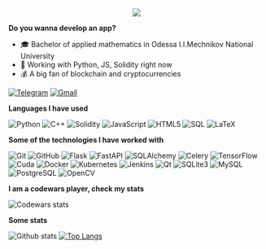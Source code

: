 <div align="center">
	<img src = "https://media.giphy.com/media/KxtZLJlAAwNGUVH2eV/giphy.gif">
</div>

**Do you wanna develop an app?**

-   :mortar_board: Bachelor of applied mathematics in Odessa I.I.Mechnikov National University
-   :test_tube: Working with Python, JS, Solidity right now
-   :moneybag: A big fan of blockchain and cryptocurrencies

[![Telegram](https://img.shields.io/badge/-TELEGRAM-2CA5E0?style=for-the-badge&logo=telegram&logoColor=white)](https://t.me/LeaveMyYard)
[![Gmail](https://img.shields.io/badge/-GMAIL-D14836?style=for-the-badge&logo=gmail&logoColor=white)](mailto:zhukovpavel2001@gmail.com)

**Languages I have used**

![Python](https://img.shields.io/badge/-Python-000000?style=for-the-badge&logo=python)
![C++](https://img.shields.io/badge/-C++-000000?style=for-the-badge&logo=C%2B%2B&logoColor=00599C)
![Solidity](https://img.shields.io/badge/-Solidity-000000?style=for-the-badge&logo=ethereum)
![JavaScript](https://img.shields.io/badge/-JavaScript-000000?style=for-the-badge&logo=javascript)
![HTML5](https://img.shields.io/badge/-HTML5-000000?style=for-the-badge&logo=HTML5)
![SQL](https://img.shields.io/badge/-SQL-000000?style=for-the-badge&logo=MySQL)
![LaTeX](https://img.shields.io/badge/-LATEX-000000?style=for-the-badge&logo=LaTeX)

**Some of the technologies I have worked with**

![Git](https://img.shields.io/badge/-Git-000000?style=for-the-badge&logo=git&logoColor=F05032)
![GitHub](https://img.shields.io/badge/-GitHub-000000?style=for-the-badge&logo=github&logoColor=FFFFFF)
![Flask](https://img.shields.io/badge/-Flask-000000?style=for-the-badge&logo=flask&logoColor=FFFFFF)
![FastAPI](https://img.shields.io/badge/-FastAPI-000000?style=for-the-badge&logo=FastAPI&logoColor=FFFFFF)
![SQLAlchemy](https://img.shields.io/badge/-SQLAlchemy-000000?style=for-the-badge&logo=Python&logoColor=FFFFFF)
![Celery](https://img.shields.io/badge/-Celery-000000?style=for-the-badge&logo=Celery)
![TensorFlow](https://img.shields.io/badge/-TensorFlow-000000?style=for-the-badge&logo=tensorflow)
![Cuda](https://img.shields.io/badge/-Cuda-000000?style=for-the-badge&logo=nvidia)
![Docker](https://img.shields.io/badge/-Docker-000000?style=for-the-badge&logo=docker)
![Kubernetes](https://img.shields.io/badge/-Kubernetes-000000?style=for-the-badge&logo=kubernetes)
![Jenkins](https://img.shields.io/badge/-Jenkins-000000?style=for-the-badge&logo=jenkins)
![Qt](https://img.shields.io/badge/-Qt-000000?style=for-the-badge&logo=qt)
![SQLite3](https://img.shields.io/badge/-SQLite3-000000?style=for-the-badge&logo=sqlite)
![MySQL](https://img.shields.io/badge/-MySQL-000000?style=for-the-badge&logo=mysql&logoColor=FFFFFF)
![PostgreSQL](https://img.shields.io/badge/-PostgreSQL-000000?style=for-the-badge&logo=PostgreSQL&logoColor=FFFFFF)
![OpenCV](https://img.shields.io/badge/-OpenCV-000000?style=for-the-badge&logo=C%2B%2B&)

**I am a codewars player, check my stats**

![Codewars stats](https://www.codewars.com/users/LeaveMyYard/badges/large)

**Some stats**

![Github stats](https://github-readme-stats.vercel.app/api?username=LeaveMyYard&count_private=true)
[![Top Langs](https://github-readme-stats.vercel.app/api/top-langs/?username=LeaveMyYard&hide=java&layout=compact)](https://github.com/anuraghazra/github-readme-stats)

